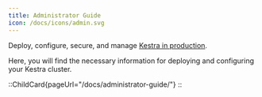 ```yaml
---
title: Administrator Guide
icon: /docs/icons/admin.svg
---
```


Deploy, configure, secure, and manage [Kestra in production](../10.administrator-guide/index.md).

Here, you will find the necessary information for deploying and configuring your Kestra cluster.

::ChildCard{pageUrl="/docs/administrator-guide/"}
::